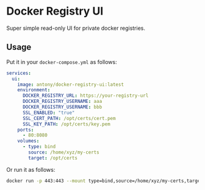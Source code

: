 # Docker Registry UI

Super simple read-only UI for private docker registries.

## Usage

Put it in your `docker-compose.yml` as follows:

```yaml
services:
  ui:
    image: antony/docker-registry-ui:latest
    environment:
      DOCKER_REGISTRY_URL: https://your-registry-url
      DOCKER_REGISTRY_USERNAME: aaa
      DOCKER_REGISTRY_USERNAME: bbb
      SSL_ENABLED: "true"
      SSL_CERT_PATH: /opt/certs/cert.pem
      SSL_KEY_PATH: /opt/certs/key.pem
    ports:
      - 80:8080
    volumes:
      - type: bind
        source: /home/xyz/my-certs
        target: /opt/certs
```

Or run it as follows:

```bash
docker run -p 443:443 --mount type=bind,source=/home/xyz/my-certs,target=/vol -e SERVER_NAME=some.host.name -e BASIC_AUTH_HTPASSWD_FILE=/vol/htpasswd -e SSL_CERT_PATH=/vol/cert.pem -e SSL_KEY_PATH=/vol/key.pem antony/docker-registry-ui

```